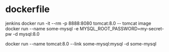 # dockerfile
jenkins
docker run -it --rm -p 8888:8080 tomcat:8.0 -- tomcat image 
docker run --name some-mysql -e MYSQL_ROOT_PASSWORD=my-secret-pw -d mysql:8.0

docker run --name tomcat:8.0 --link some-mysql:mysql -d some-mysql
